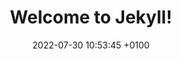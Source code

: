 ---
layout: portfoliodetailes
title:  "Welcome to Jekyll!"
date:   2022-07-30 10:53:45 +0100
permalink: /portfoliodetails/
categories: blog
---